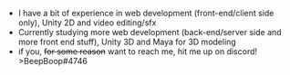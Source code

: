 - I have a bit of experience in web development (front-end/client side only), Unity 2D and video editing/sfx
- Currently studying more web development (back-end/server side and more front end stuff), Unity 3D and Maya for 3D modeling
- if you, ~~for some reason~~ want to reach me, hit me up on discord! >BeepBoop#4746
